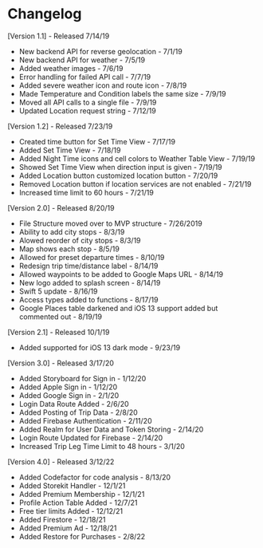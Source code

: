 # Changelog

[Version 1.1] - Released 7/14/19
* New backend API for reverse geolocation - 7/1/19
* New backend API for weather - 7/5/19
* Added weather images - 7/6/19
* Error handling for failed API call - 7/7/19
* Added severe weather icon and  route icon - 7/8/19
* Made Temperature and Condition labels the same size - 7/9/19
* Moved all API calls to a single file - 7/9/19
* Updated Location request string - 7/12/19

[Version 1.2] - Released 7/23/19
* Created time button for Set Time View - 7/17/19
* Added Set Time View - 7/18/19
* Added Night Time icons and cell colors to Weather Table View - 7/19/19
* Showed Set Time View when direction input is given - 7/19/19
* Added Location button customized location button - 7/20/19
* Removed Location button if location services are not enabled - 7/21/19
* Increased time limit to 60 hours - 7/21/19

[Version 2.0] - Released 8/20/19
* File Structure moved over to MVP structure - 7/26/2019
* Ability to add city stops - 8/3/19
* Alowed reorder of city stops - 8/3/19
* Map shows each stop - 8/5/19
* Allowed for preset departure times - 8/10/19
* Redesign trip time/distance label - 8/14/19
* Allowed waypoints to be added to Google Maps URL - 8/14/19
* New logo added to splash screen - 8/14/19
* Swift 5 update - 8/16/19
* Access types added to functions - 8/17/19
* Google Places table darkened and iOS 13 support added but commented out - 8/19/19

[Version 2.1] - Released 10/1/19
* Added supported for iOS 13 dark mode - 9/23/19

[Version 3.0] - Released 3/17/20
* Added Storyboard for Sign in - 1/12/20
* Added Apple Sign in - 1/12/20
* Added Google Sign in - 2/1/20
* Login Data Route Added - 2/6/20
* Added Posting of Trip Data - 2/8/20
* Added Firebase Authentication - 2/11/20
* Added Realm for User Data and Token Storing - 2/14/20
* Login Route Updated for Firebase - 2/14/20
* Increased Trip Leg Time Limit to 48 hours - 3/1/20

[Version 4.0] - Released 3/12/22
* Added Codefactor for code analysis - 8/13/20
* Added Storekit Handler - 12/1/21
* Added Premium Membership - 12/1/21
* Profile Action Table Added - 12/7/21
* Free tier limits Added - 12/12/21
* Added Firestore - 12/18/21
* Added Premium Ad - 12/18/21
* Added Restore for Purchases - 2/8/22

